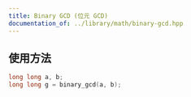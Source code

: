 ```yaml
---
title: Binary GCD (位元 GCD)
documentation_of: ../library/math/binary-gcd.hpp
---
```


## 使用方法
```cpp
long long a, b;
long long g = binary_gcd(a, b);
```

